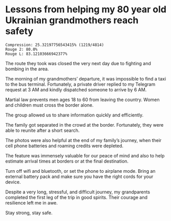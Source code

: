 # Lessons from helping my 80 year old Ukrainian grandmothers reach safety

```
Compression: 25.32197756543415% (1219/4814)
Rouge 2: 80.0%
Rouge L: 83.12103666942377%
```

The route they took was closed the very next day due to fighting and bombing in the area.

The morning of my grandmothers’ departure, it was impossible to find a taxi to the bus terminal. Fortunately, a private driver replied to my Telegram request at 3 AM and kindly dispatched someone to arrive by 6 AM.

Martial law prevents men ages 18 to 60 from leaving the country. Women and children must cross the border alone.

The group allowed us to share information quickly and efficiently.

The family got separated in the crowd at the border. Fortunately, they were able to reunite after a short search.

The photos were also helpful at the end of my family’s journey, when their cell phone batteries and roaming credits were depleted.

The feature was immensely valuable for our peace of mind and also to help estimate arrival times at borders or at the final destination.

Turn off wifi and bluetooth, or set the phone to airplane mode. Bring an external battery pack and make sure you have the right cords for your device.

Despite a very long, stressful, and difficult journey, my grandparents completed the first leg of the trip in good spirits. Their courage and resilience left me in awe.

Stay strong, stay safe.
